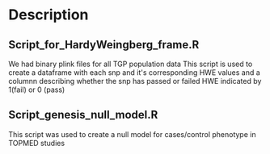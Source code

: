 # Description
## Script_for_HardyWeingberg_frame.R
We had binary plink files for all TGP population data
This script is used to create a dataframe with each snp and it's corresponding HWE values and a columnn describing whether the snp has passed or failed HWE indicated by 1(fail) or 0 (pass)
## Script_genesis_null_model.R
This script was used to create a null model for cases/control phenotype in TOPMED studies
